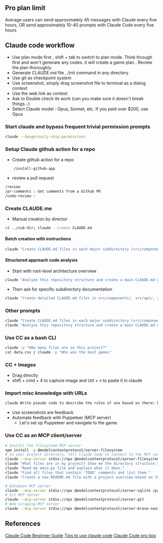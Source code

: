 ## Pro plan limit
Average users can send approximately 45 messages with Claude every five hours, 
OR send approximately 10-40 prompts with Claude Code every five hours

## Claude code workflow
- Use plan mode first , shift + tab to switch to plan mode. Think through first and won't generate any codes. it will create a game plan . Review the plan thoroughly.
- Generate CLAUDE.md file , /init command in any directory
- Use git as checkpoint system
- Use screenshot, simply drag screenshot file to terminal as a dialog context
- Use the web link as context
- Ask to Double check its work (can you make sure it doesn't break things...)
- Select Claude model :  Opus, Sonnet, etc. If you paid over $200, use Opus

### Start claude and bypass frequent trivial permission prompts
```bash
claude --dangerously-skip-permissions
``` 
### Setup Claude github action for a repo
- Create github action for a repo
```bash
	/install-github-app
```
- review a pull request
```bash
/review
/pr-comments : Get comments from a Github PR
/code-review :
```
### Create CLAUDE.me
- Manual creation by director
```bash
cd ../sub-dir; claude --create CLAUDE.md
```
#### Batch creation with instructions
```bash
claude "Create CLAUDE.md files in each major subdirectory (src/components, src/services, src/utils, etc.) with architecture overviews for each module. Each CLAUDE.md should document the purpose, key files, dependencies, and architecture patterns specific to that directory."
```
#### Structured approach code analysis 
- Start with root-level architecture overview
```bash
claude "Analyze this repository structure and create a main CLAUDE.md with overall architecture, then create specific CLAUDE.md files in major subdirectories"
```
- Then ask for specific subdirectory documentation
```bash
claude "Create detailed CLAUDE.md files in src/components/, src/api/, and src/utils/ directories focusing on their specific responsibilities and internal structure"
```
### Other prompts
```bash
claude "Create CLAUDE.md files in each major subdirectory (src/components, src/services, src/utils, etc.) with architecture overviews for each module. Each CLAUDE.md should document the purpose, key files, dependencies, and architecture patterns specific to that directory."
claude "Analyze this repository structure and create a main CLAUDE.md with overall architecture, then create specific CLAUDE.md files in major subdirectories"
```

### Use CC as a bash CLI
```bash
claude -p "HOw many files are in this project?"
cat data.csv | claude -p "Who won the most games"
```

### CC + Images 
- Drag directly 
- shift + cmd + 4 to capture image and ctrl + v to paste it in claude
 
### Import misc knowledge with URLs
```bash
claude Write pseudo code to describe the rules of uno based on there: https://www.unorules.com
```
- Use screenshots are feedback
- Automate feedback with Puppeteer (MCP server)
	- Let's set up Puppeteer and navigate to the game.

### Use CC as an MCP client/server
```bash
# Install the filesystem MCP server
npm install -g @modelcontextprotocol/server-filesystem
# In your project directory, tell Claude Code to connect to the MCP server
claude --mcp-server stdio://npx @modelcontextprotocol/server-filesystem $(pwd)
claude "What files are in my project? Show me the directory structure."
claude "Read my main.py file and explain what it does."
claude "Find all files that contain 'TODO' comments and list them."
claude "Create a new README.md file with a project overview based on the code you can see."

# Database MCP server
claude --mcp-server stdio://npx @modelcontextprotocol/server-sqlite /path/to/database.db
# Git MCP server  
claude --mcp-server stdio://npx @modelcontextprotocol/server-git
# Web scraping MCP server
claude --mcp-server stdio://npx @modelcontextprotocol/server-brave-search
```



## References
[Claude Code Beginner Guide](https://www.youtube.com/watch?v=iYiuzAsWnHU)
[Tips to use claude code](https://www.youtube.com/watch?v=n7iT5r0Sl_Y)
[Claude Code pro tips](https://www.youtube.com/watch?v=TiNpzxoBPz0)
